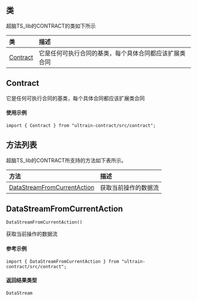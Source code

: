 ## 类
超脑TS_lib的CONTRACT的类如下所示

| 类                                                                                        | 描述                                                 |
| :------------------------------------------------------------------------------------------| :----------------------------------------------------|
| [Contract](docs-cn/contract/06-ts-contract#Contract)                          |它是任何可执行合同的基类，每个具体合同都应该扩展类合同                             |

## Contract
它是任何可执行合同的基类，每个具体合同都应该扩展类合同

#### 使用示例
```nodejs
import { Contract } from "ultrain-contract/src/contract";
```

## 方法列表
超脑TS_lib的CONTRACT所支持的方法如下表所示。

| 方法                                                                                        | 描述                                                 |
| :------------------------------------------------------------------------------------------| :----------------------------------------------------|
| [DataStreamFromCurrentAction](docs-cn/contract/06-ts-contract#DataStreamFromCurrentAction)                           |获取当前操作的数据流                              |


## DataStreamFromCurrentAction
```
DataStreamFromCurrentAction()
```
获取当前操作的数据流


#### 参考示例
```nodejs
import { DataStreamFromCurrentAction } from "ultrain-contract/src/contract";
```

#### 返回结果类型
`DataStream`

